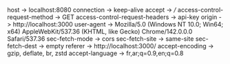 host -> localhost:8080
connection -> keep-alive
accept -> */*
access-control-request-method -> GET
access-control-request-headers -> api-key
origin -> http://localhost:3000
user-agent -> Mozilla/5.0 (Windows NT 10.0; Win64; x64) AppleWebKit/537.36 (KHTML, like Gecko) Chrome/142.0.0.0 Safari/537.36
sec-fetch-mode -> cors
sec-fetch-site -> same-site
sec-fetch-dest -> empty
referer -> http://localhost:3000/
accept-encoding -> gzip, deflate, br, zstd
accept-language -> fr,ar;q=0.9,en;q=0.8
